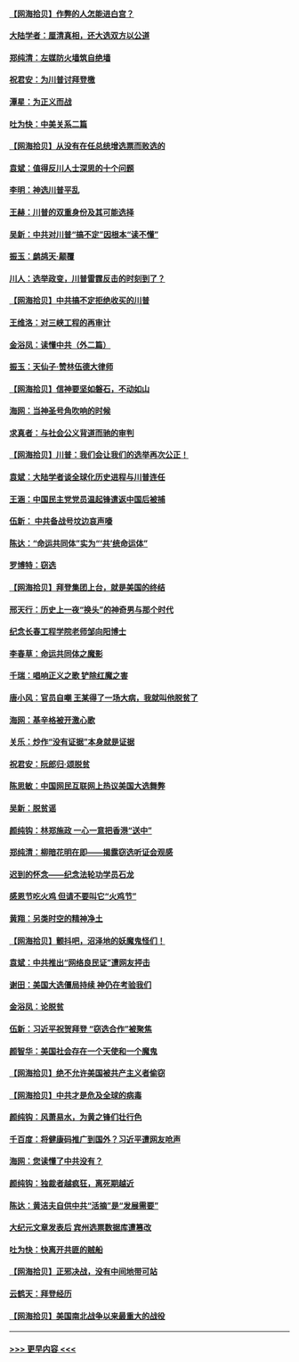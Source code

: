 #### [【网海拾贝】作弊的人怎能进白宫？](../pages/nsc993/n12603546.md?t=12090351) 
#### [大陆学者：厘清真相，还大选双方以公道](../pages/nsc993/n12603475.md?t=12090351) 
#### [郑纯清：左媒防火墙筑自绝墙](../pages/nsc993/n12602226.md?t=12090351) 
#### [祝君安：为川普讨拜登檄](../pages/nsc993/n12602199.md?t=12090351) 
#### [潭星：为正义而战](../pages/nsc993/n12600926.md?t=12090351) 
#### [吐为快：中美关系二篇](../pages/nsc993/n12600908.md?t=12090351) 
#### [【网海拾贝】从没有在任总统增选票而败选的](../pages/nsc993/n12600435.md?t=12090351) 
#### [袁斌：值得反川人士深思的十个问题](../pages/nsc993/n12600332.md?t=12090351) 
#### [李明：神选川普平乱](../pages/nsc993/n12599751.md?t=12090351) 
#### [王赫：川普的双重身份及其可能选择](../pages/nsc993/n12599723.md?t=12090351) 
#### [吴新：中共对川普“搞不定”因根本“读不懂”](../pages/nsc993/n12599502.md?t=12090351) 
#### [振玉：鹧鸪天‧颠覆](../pages/nsc993/n12599494.md?t=12090351) 
#### [川人：选举政变，川普雷霆反击的时刻到了？](../pages/nsc993/n12599291.md?t=12090351) 
#### [【网海拾贝】中共搞不定拒绝收买的川普](../pages/nsc993/n12598955.md?t=12090351) 
#### [王维洛：对三峡工程的再审计](../pages/nsc993/n12598436.md?t=12090351) 
#### [金浴凤：读懂中共（外二篇）](../pages/nsc993/n12597943.md?t=12090351) 
#### [振玉：天仙子‧赞林伍德大律师](../pages/nsc993/n12597929.md?t=12090351) 
#### [【网海拾贝】信神要坚如磐石，不动如山](../pages/nsc993/n12597901.md?t=12090351) 
#### [海网：当神圣号角吹响的时候](../pages/nsc993/n12595891.md?t=12090351) 
#### [求真者：与社会公义背道而驰的审判](../pages/nsc993/n12595868.md?t=12090351) 
#### [【网海拾贝】川普：我们会让我们的选举再次公正！](../pages/nsc993/n12594930.md?t=12090351) 
#### [袁斌：大陆学者谈全球化历史进程与川普连任](../pages/nsc993/n12594690.md?t=12090351) 
#### [王涵：中国民主党党员温起锋遣返中国后被捕](../pages/nsc993/n12594540.md?t=12090351) 
#### [伍新： 中共备战号坟边哀声嚎](../pages/nsc993/n12593086.md?t=12090351) 
#### [陈达：“命运共同体”实为“‘共’统命运体”](../pages/nsc993/n12590865.md?t=12090351) 
#### [罗博特：窃选](../pages/nsc993/n12590619.md?t=12090351) 
#### [【网海拾贝】拜登集团上台，就是美国的终结](../pages/nsc993/n12589725.md?t=12090351) 
#### [邢天行：历史上一夜“换头”的神奇男与那个时代](../pages/nsc993/n12589424.md?t=12090351) 
#### [纪念长春工程学院老师邹向阳博士](../pages/nsc993/n12585390.md?t=12090351) 
#### [李春草：命运共同体之魔影](../pages/nsc993/n12585026.md?t=12090351) 
#### [千瑞：唱响正义之歌 铲除红魔之害](../pages/nsc993/n12585002.md?t=12090351) 
#### [唐小风：官员自嘲 王某得了一场大病，我就叫他脱贫了](../pages/nsc993/n12584981.md?t=12090351) 
#### [海网：基辛格被开激心歌](../pages/nsc993/n12584946.md?t=12090351) 
#### [关乐：炒作“没有证据”本身就是证据](../pages/nsc993/n12583146.md?t=12090351) 
#### [祝君安：阮郎归‧颂脱贫](../pages/nsc993/n12583119.md?t=12090351) 
#### [陈思敏：中国网民互联网上热议美国大选舞弊](../pages/nsc993/n12582845.md?t=12090351) 
#### [吴新：脱贫谣](../pages/nsc993/n12580839.md?t=12090351) 
#### [颜纯钩：林郑施政 一心一意把香港“送中”](../pages/nsc993/n12580805.md?t=12090351) 
#### [郑纯清：柳暗花明在即——揭露窃选听证会观感](../pages/nsc993/n12580795.md?t=12090351) 
#### [迟到的怀念——纪念法轮功学员石龙](../pages/nsc993/n12580245.md?t=12090351) 
#### [感恩节吃火鸡  但请不要叫它“火鸡节”](../pages/nsc993/n12580252.md?t=12090351) 
#### [黄翔：另类时空的精神净土](../pages/nsc993/n12578638.md?t=12090351) 
#### [【网海拾贝】颤抖吧，沼泽地的妖魔鬼怪们！](../pages/nsc993/n12578552.md?t=12090351) 
#### [袁斌：中共推出“网络良民证”遭网友抨击](../pages/nsc993/n12578511.md?t=12090351) 
#### [谢田：美国大选僵局持续 神仍在考验我们](../pages/nsc993/n12577432.md?t=12090351) 
#### [金浴凤：论脱贫](../pages/nsc993/n12576386.md?t=12090351) 
#### [伍新：习近平祝贺拜登 “窃选合作”被聚焦](../pages/nsc993/n12576358.md?t=12090351) 
#### [颜智华：美国社会存在一个天使和一个魔鬼](../pages/nsc993/n12574299.md?t=12090351) 
#### [【网海拾贝】绝不允许美国被共产主义者偷窃](../pages/nsc993/n12573396.md?t=12090351) 
#### [【网海拾贝】中共才是危及全球的病毒](../pages/nsc993/n12571204.md?t=12090351) 
#### [颜纯钩：风萧易水，为黄之锋们壮行色](../pages/nsc993/n12571487.md?t=12090351) 
#### [千百度：将健康码推广到国外？习近平遭网友呛声](../pages/nsc993/n12570808.md?t=12090351) 
#### [海网：您读懂了中共没有？](../pages/nsc993/n12570487.md?t=12090351) 
#### [颜纯钩：独裁者越疯狂，离死期越近](../pages/nsc993/n12569055.md?t=12090351) 
#### [陈达：黄洁夫自供中共“活摘”是“发展需要”](../pages/nsc993/n12568541.md?t=12090351) 
#### [大纪元文章发表后 宾州选票数据库遭篡改](../pages/nsc993/n12568105.md?t=12090351) 
#### [吐为快：快离开共匪的贼船](../pages/nsc993/n12568462.md?t=12090351) 
#### [【网海拾贝】正邪决战，没有中间地带可站](../pages/nsc993/n12568439.md?t=12090351) 
#### [云鹤天：拜登经历](../pages/nsc993/n12567294.md?t=12090351) 
#### [【网海拾贝】美国南北战争以来最重大的战役](../pages/nsc993/n12567247.md?t=12090351) 

----
#### [ >>> 更早内容 <<< ](../indexes/nsc993-earlier.md)

